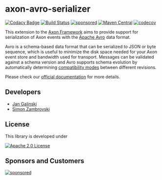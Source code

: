# axon-avro-serializer

[![Codacy Badge](https://api.codacy.com/project/badge/Grade/e5518754d4fd4eea80ef02a95be59486)](https://app.codacy.com/gh/holixon/axon-avro-serializer?utm_source=github.com&utm_medium=referral&utm_content=holixon/axon-avro-serializer&utm_campaign=Badge_Grade_Settings)
[![Build Status](https://github.com/holixon/axon-avro-serializer/workflows/Development%20branches/badge.svg)](https://github.com/holixon/axon-avro-serializer/actions)
[![sponsored](https://img.shields.io/badge/sponsoredBy-Holisticon-RED.svg)](https://holisticon.de/)
[![Maven Central](https://maven-badges.herokuapp.com/maven-central/io.holixon.axon.avro/axon-avro-serializer/badge.svg)](https://maven-badges.herokuapp.com/maven-central/io.holixon.axon.avro/axon-avro-serializer)
[![codecov](https://codecov.io/gh/holixon/axon-avro-serializer/branch/develop/graph/badge.svg?token=ZKDNW1QJ1Y)](https://codecov.io/gh/holixon/axon-avro-serializer)

This extension to the [Axon Framework](https://docs.axoniq.io/reference-guide/) aims to provide support for serialization of Axon events
with the [Apache Avro](https://avro.apache.org/docs/current/) data format.

Avro is a schema-based data format that can be serialized to JSON or byte sequence, which is useful to minimize the disk space needed for
your Axon event store and bandwidth used for transport. Messages can be validated against a schema version and Avro supports schema
evolution by automatically determining [compatibility modes](https://docs.confluent.io/platform/current/schema-registry/avro.html) between
different revisions.

Please check our [official documentation](https://www.holixon.io/axon-avro-serializer/snapshot/) for more details.


## Developers

* [Jan Galinski](https://github.com/jangalinski)
* [Simon Zambrovski](https://github.com/zambrovski)

## License

This library is developed under

[![Apache 2.0 License](https://img.shields.io/badge/License-Apache%202.0-blue.svg)](https://www.holunda.io/camunda-bpm-taskpool/license)

## Sponsors and Customers

[![sponsored](https://img.shields.io/badge/sponsoredBy-Holisticon-red.svg)](https://holisticon.de/)

